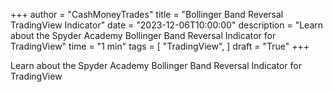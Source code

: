+++
author = "CashMoneyTrades"
title = "Bollinger Band Reversal TradingView Indicator"
date = "2023-12-06T10:00:00"
description = "Learn about the Spyder Academy Bollinger Band Reversal Indicator for TradingView"
time = "1 min"
tags = [
   "TradingView",
]
draft = "True"
+++

Learn about the Spyder Academy Bollinger Band Reversal Indicator for TradingView